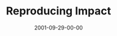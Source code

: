 ---
layout: message
category: message
series: "Maximum Impact"
title: "Reproducing Impact"
date: 2001-09-29-00-00
message_id: 313
audio: "http://s3.amazonaws.com/crossroads-media/media/legacy/mp3/MI_03_09-23-01_Reproducing_Impact.mp3"
audio-duration: "37:59"
flag: "N"
---